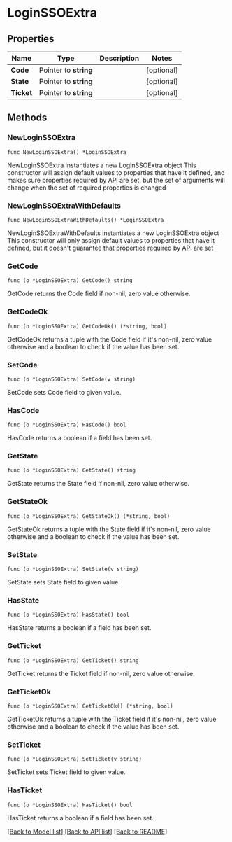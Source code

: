 # LoginSSOExtra

## Properties

Name | Type | Description | Notes
------------ | ------------- | ------------- | -------------
**Code** | Pointer to **string** |  | [optional] 
**State** | Pointer to **string** |  | [optional] 
**Ticket** | Pointer to **string** |  | [optional] 

## Methods

### NewLoginSSOExtra

`func NewLoginSSOExtra() *LoginSSOExtra`

NewLoginSSOExtra instantiates a new LoginSSOExtra object
This constructor will assign default values to properties that have it defined,
and makes sure properties required by API are set, but the set of arguments
will change when the set of required properties is changed

### NewLoginSSOExtraWithDefaults

`func NewLoginSSOExtraWithDefaults() *LoginSSOExtra`

NewLoginSSOExtraWithDefaults instantiates a new LoginSSOExtra object
This constructor will only assign default values to properties that have it defined,
but it doesn't guarantee that properties required by API are set

### GetCode

`func (o *LoginSSOExtra) GetCode() string`

GetCode returns the Code field if non-nil, zero value otherwise.

### GetCodeOk

`func (o *LoginSSOExtra) GetCodeOk() (*string, bool)`

GetCodeOk returns a tuple with the Code field if it's non-nil, zero value otherwise
and a boolean to check if the value has been set.

### SetCode

`func (o *LoginSSOExtra) SetCode(v string)`

SetCode sets Code field to given value.

### HasCode

`func (o *LoginSSOExtra) HasCode() bool`

HasCode returns a boolean if a field has been set.

### GetState

`func (o *LoginSSOExtra) GetState() string`

GetState returns the State field if non-nil, zero value otherwise.

### GetStateOk

`func (o *LoginSSOExtra) GetStateOk() (*string, bool)`

GetStateOk returns a tuple with the State field if it's non-nil, zero value otherwise
and a boolean to check if the value has been set.

### SetState

`func (o *LoginSSOExtra) SetState(v string)`

SetState sets State field to given value.

### HasState

`func (o *LoginSSOExtra) HasState() bool`

HasState returns a boolean if a field has been set.

### GetTicket

`func (o *LoginSSOExtra) GetTicket() string`

GetTicket returns the Ticket field if non-nil, zero value otherwise.

### GetTicketOk

`func (o *LoginSSOExtra) GetTicketOk() (*string, bool)`

GetTicketOk returns a tuple with the Ticket field if it's non-nil, zero value otherwise
and a boolean to check if the value has been set.

### SetTicket

`func (o *LoginSSOExtra) SetTicket(v string)`

SetTicket sets Ticket field to given value.

### HasTicket

`func (o *LoginSSOExtra) HasTicket() bool`

HasTicket returns a boolean if a field has been set.


[[Back to Model list]](../README.md#documentation-for-models) [[Back to API list]](../README.md#documentation-for-api-endpoints) [[Back to README]](../README.md)


